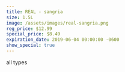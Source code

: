 ```yaml
---
title: REAL - sangria
size: 1.5L
image: /assets/images/real-sangria.png
reg_price: $12.99
special_price: $8.49
expiration_date: 2019-06-04 00:00:00 -0600
show_special: true
---
```


all types